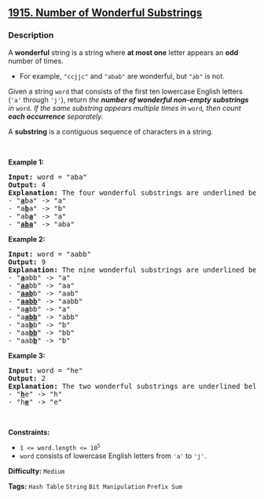 ## [1915. Number of Wonderful Substrings](https://leetcode.com/problems/number-of-wonderful-substrings/)

### Description

<p>A <strong>wonderful</strong> string is a string where <strong>at most one</strong> letter appears an <strong>odd</strong> number of times.</p>

<ul>
	<li>For example, <code>&quot;ccjjc&quot;</code> and <code>&quot;abab&quot;</code> are wonderful, but <code>&quot;ab&quot;</code> is not.</li>
</ul>

<p>Given a string <code>word</code> that consists of the first ten lowercase English letters (<code>&#39;a&#39;</code> through <code>&#39;j&#39;</code>), return <em>the <strong>number of wonderful non-empty substrings</strong> in </em><code>word</code><em>. If the same substring appears multiple times in </em><code>word</code><em>, then count <strong>each occurrence</strong> separately.</em></p>

<p>A <strong>substring</strong> is a contiguous sequence of characters in a string.</p>

<p>&nbsp;</p>
<p><strong>Example 1:</strong></p>

<pre>
<strong>Input:</strong> word = &quot;aba&quot;
<strong>Output:</strong> 4
<strong>Explanation:</strong> The four wonderful substrings are underlined below:
- &quot;<u><strong>a</strong></u>ba&quot; -&gt; &quot;a&quot;
- &quot;a<u><strong>b</strong></u>a&quot; -&gt; &quot;b&quot;
- &quot;ab<u><strong>a</strong></u>&quot; -&gt; &quot;a&quot;
- &quot;<u><strong>aba</strong></u>&quot; -&gt; &quot;aba&quot;
</pre>

<p><strong>Example 2:</strong></p>

<pre>
<strong>Input:</strong> word = &quot;aabb&quot;
<strong>Output:</strong> 9
<strong>Explanation:</strong> The nine wonderful substrings are underlined below:
- &quot;<strong><u>a</u></strong>abb&quot; -&gt; &quot;a&quot;
- &quot;<u><strong>aa</strong></u>bb&quot; -&gt; &quot;aa&quot;
- &quot;<u><strong>aab</strong></u>b&quot; -&gt; &quot;aab&quot;
- &quot;<u><strong>aabb</strong></u>&quot; -&gt; &quot;aabb&quot;
- &quot;a<u><strong>a</strong></u>bb&quot; -&gt; &quot;a&quot;
- &quot;a<u><strong>abb</strong></u>&quot; -&gt; &quot;abb&quot;
- &quot;aa<u><strong>b</strong></u>b&quot; -&gt; &quot;b&quot;
- &quot;aa<u><strong>bb</strong></u>&quot; -&gt; &quot;bb&quot;
- &quot;aab<u><strong>b</strong></u>&quot; -&gt; &quot;b&quot;
</pre>

<p><strong>Example 3:</strong></p>

<pre>
<strong>Input:</strong> word = &quot;he&quot;
<strong>Output:</strong> 2
<strong>Explanation:</strong> The two wonderful substrings are underlined below:
- &quot;<b><u>h</u></b>e&quot; -&gt; &quot;h&quot;
- &quot;h<strong><u>e</u></strong>&quot; -&gt; &quot;e&quot;
</pre>

<p>&nbsp;</p>
<p><strong>Constraints:</strong></p>

<ul>
	<li><code>1 &lt;= word.length &lt;= 10<sup>5</sup></code></li>
	<li><code>word</code> consists of lowercase English letters from <code>&#39;a&#39;</code>&nbsp;to <code>&#39;j&#39;</code>.</li>
</ul>

**Difficulty:** `Medium`

**Tags:** `Hash Table` `String` `Bit Manipulation` `Prefix Sum`

